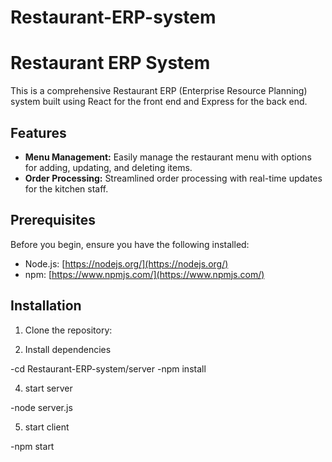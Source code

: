 # Restaurant-ERP-system

# Restaurant ERP System

This is a comprehensive Restaurant ERP (Enterprise Resource Planning) system built using React for the front end and Express for the back end.

## Features

- **Menu Management:** Easily manage the restaurant menu with options for adding, updating, and deleting items.
- **Order Processing:** Streamlined order processing with real-time updates for the kitchen staff.


## Prerequisites

Before you begin, ensure you have the following installed:

- Node.js: [https://nodejs.org/](https://nodejs.org/)
- npm: [https://www.npmjs.com/](https://www.npmjs.com/)

## Installation

1. Clone the repository:

2. Install dependencies
   
-cd Restaurant-ERP-system/server
-npm install

4. start server
   
-node server.js

5. start client
   
-npm start


